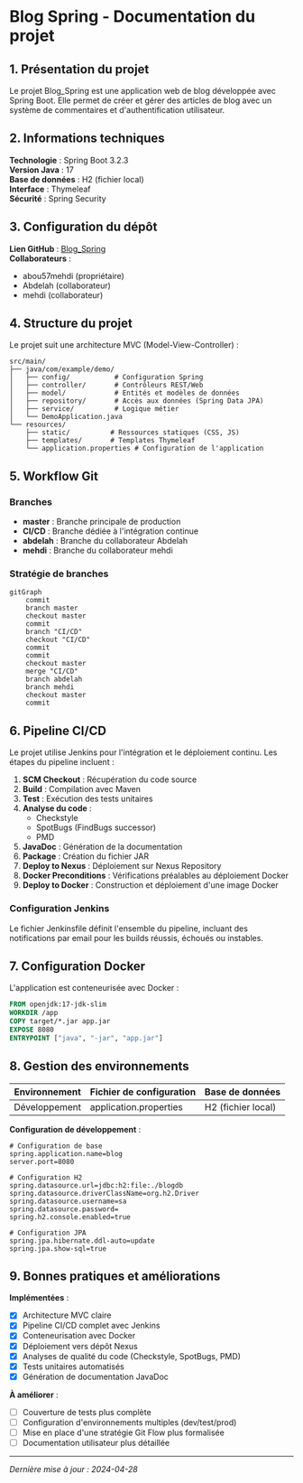 # Blog Spring - Documentation du projet

## 1. Présentation du projet
Le projet Blog_Spring est une application web de blog développée avec Spring Boot. Elle permet de créer et gérer des articles de blog avec un système de commentaires et d'authentification utilisateur.

## 2. Informations techniques
**Technologie** : Spring Boot 3.2.3  
**Version Java** : 17  
**Base de données** : H2 (fichier local)  
**Interface** : Thymeleaf  
**Sécurité** : Spring Security  

## 3. Configuration du dépôt
**Lien GitHub** : [Blog_Spring](https://github.com/abou57mehdi/Blog_Spring)  
**Collaborateurs** :
- abou57mehdi (propriétaire)
- Abdelah (collaborateur)
- mehdi (collaborateur)

## 4. Structure du projet
Le projet suit une architecture MVC (Model-View-Controller) :
```
src/main/
├── java/com/example/demo/
│   ├── config/           # Configuration Spring
│   ├── controller/       # Contrôleurs REST/Web
│   ├── model/            # Entités et modèles de données
│   ├── repository/       # Accès aux données (Spring Data JPA)
│   ├── service/          # Logique métier
│   └── DemoApplication.java
└── resources/
    ├── static/          # Ressources statiques (CSS, JS)
    ├── templates/       # Templates Thymeleaf
    └── application.properties # Configuration de l'application
```

## 5. Workflow Git
### Branches
- **master** : Branche principale de production
- **CI/CD** : Branche dédiée à l'intégration continue
- **abdelah** : Branche du collaborateur Abdelah
- **mehdi** : Branche du collaborateur mehdi

### Stratégie de branches
```mermaid
gitGraph
    commit
    branch master
    checkout master
    commit
    branch "CI/CD"
    checkout "CI/CD"
    commit
    commit
    checkout master
    merge "CI/CD"
    branch abdelah
    branch mehdi
    checkout master
    commit
```

## 6. Pipeline CI/CD
Le projet utilise Jenkins pour l'intégration et le déploiement continu. Les étapes du pipeline incluent :

1. **SCM Checkout** : Récupération du code source
2. **Build** : Compilation avec Maven
3. **Test** : Exécution des tests unitaires
4. **Analyse du code** : 
   - Checkstyle
   - SpotBugs (FindBugs successor)
   - PMD
5. **JavaDoc** : Génération de la documentation
6. **Package** : Création du fichier JAR
7. **Deploy to Nexus** : Déploiement sur Nexus Repository
8. **Docker Preconditions** : Vérifications préalables au déploiement Docker
9. **Deploy to Docker** : Construction et déploiement d'une image Docker

### Configuration Jenkins
Le fichier Jenkinsfile définit l'ensemble du pipeline, incluant des notifications par email pour les builds réussis, échoués ou instables.

## 7. Configuration Docker
L'application est conteneurisée avec Docker :
```dockerfile
FROM openjdk:17-jdk-slim
WORKDIR /app
COPY target/*.jar app.jar
EXPOSE 8080
ENTRYPOINT ["java", "-jar", "app.jar"]
```

## 8. Gestion des environnements
| Environnement | Fichier de configuration | Base de données |
|---------------|--------------------------|-----------------|
| Développement | application.properties | H2 (fichier local) |

**Configuration de développement** :
```properties
# Configuration de base
spring.application.name=blog
server.port=8080

# Configuration H2
spring.datasource.url=jdbc:h2:file:./blogdb
spring.datasource.driverClassName=org.h2.Driver
spring.datasource.username=sa
spring.datasource.password=
spring.h2.console.enabled=true

# Configuration JPA
spring.jpa.hibernate.ddl-auto=update
spring.jpa.show-sql=true
```

## 9. Bonnes pratiques et améliorations
**Implémentées** :
- [x] Architecture MVC claire
- [x] Pipeline CI/CD complet avec Jenkins
- [x] Conteneurisation avec Docker
- [x] Déploiement vers dépôt Nexus
- [x] Analyses de qualité du code (Checkstyle, SpotBugs, PMD)
- [x] Tests unitaires automatisés
- [x] Génération de documentation JavaDoc

**À améliorer** :
- [ ] Couverture de tests plus complète
- [ ] Configuration d'environnements multiples (dev/test/prod)
- [ ] Mise en place d'une stratégie Git Flow plus formalisée
- [ ] Documentation utilisateur plus détaillée

---
*Dernière mise à jour : 2024-04-28* 